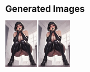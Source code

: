 # Generated Images



<img src="2025_10_26_01_thumb.webp" width="100"/> <img src="2025_10_26_02_thumb.webp" width="100"/>